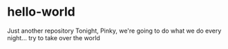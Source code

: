 # hello-world
Just another repository
Tonight, Pinky, we're going to do what we do every night... try to take over the world
